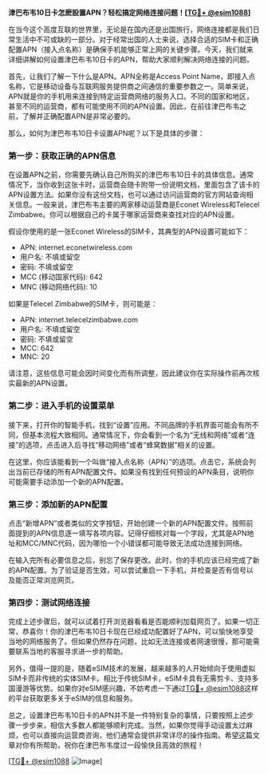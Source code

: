 **津巴布韦10日卡怎麽設置APN？轻松搞定网络连接问题！[[TG💪+ @esim1088](https://t.me/s/esim1088)]**

在当今这个高度互联的世界里，无论是在国内还是出国旅行，网络连接都是我们日常生活中不可或缺的一部分。对于经常出国的人士来说，选择合适的SIM卡和正确配置APN（接入点名称）是确保手机能够正常上网的关键步骤。今天，我们就来详细讲解如何设置津巴布韦10日卡的APN，帮助大家顺利解决网络连接的问题。

首先，让我们了解一下什么是APN。APN全称是Access Point Name，即接入点名称，它是移动设备与互联网服务提供商之间通信的重要参数之一。简单来说，APN就是你的手机用来连接到特定运营商网络的服务入口。不同的国家和地区，甚至不同的运营商，都有可能使用不同的APN设置。因此，在前往津巴布韦之前，了解并正确配置APN是非常必要的。

那么，如何为津巴布韦10日卡设置APN呢？以下是具体的步骤：

### 第一步：获取正确的APN信息

在设置APN之前，你需要先确认自己所购买的津巴布韦10日卡的具体信息。通常情况下，当你收到这张卡时，运营商会随卡附带一份说明文档，里面包含了该卡的APN设置方法。如果你没有这份文档，也可以通过访问运营商的官方网站查询相关信息。一般来说，津巴布韦主要的两家移动运营商是Econet Wireless和Telecel Zimbabwe。你可以根据自己的卡属于哪家运营商来查找对应的APN设置。

假设你使用的是一张Econet Wireless的SIM卡，其典型的APN设置可能如下：
- APN: internet.econetwireless.com
- 用户名: 不填或留空
- 密码: 不填或留空
- MCC (移动国家代码): 642
- MNC (移动网络代码): 10

如果是Telecel Zimbabwe的SIM卡，则可能是：
- APN: internet.telecelzimbabwe.com
- 用户名: 不填或留空
- 密码: 不填或留空
- MCC: 642
- MNC: 20

请注意，这些信息可能会因时间变化而有所调整，因此建议你在实际操作前再次核实最新的APN设置。

### 第二步：进入手机的设置菜单

接下来，打开你的智能手机，找到“设置”应用。不同品牌的手机界面可能会有所不同，但基本流程大致相同。通常情况下，你会看到一个名为“无线和网络”或者“连接”的选项，点击进入后寻找“移动网络”或者“蜂窝数据”相关的设置。

在这里，你应该能看到一个叫做“接入点名称（APN）”的选项。点击它，系统会列出当前已存储的所有APN配置文件。如果没有找到任何预设的APN条目，说明你可能需要手动添加一个新的APN配置。

### 第三步：添加新的APN配置

点击“新增APN”或者类似的文字按钮，开始创建一个新的APN配置文件。按照前面提到的APN信息逐一填写各项内容。记得仔细核对每一个字段，尤其是APN地址和MCC/MNC代码，因为哪怕一个小错误都可能导致无法成功连接到网络。

在输入完所有必要信息之后，别忘了保存更改。此时，你的手机应该已经完成了新的APN配置。为了验证是否生效，可以尝试重启一下手机，并检查是否有信号以及能否正常浏览网页。

### 第四步：测试网络连接

完成上述步骤后，就可以试着打开浏览器看看是否能顺利加载网页了。如果一切正常，恭喜你！你的津巴布韦10日卡现在已经成功配置好了APN，可以愉快地享受当地的网络服务了。但如果仍然存在问题，比如无法连接或者网速很慢，那可能需要联系当地的客服寻求进一步的帮助。

另外，值得一提的是，随着eSIM技术的发展，越来越多的人开始倾向于使用虚拟SIM卡而非传统的实体SIM卡。相比于传统SIM卡，eSIM卡具有无需剪卡、支持多国漫游等优势。如果你对eSIM感兴趣，不妨考虑一下通过[TG💪+ @esim1088](https://t.me/s/esim1088)这样的平台获取更多关于eSIM的信息和服务。

总之，设置津巴布韦10日卡的APN并不是一件特别复杂的事情，只要按照上述步骤一步步来，相信大多数人都能够顺利完成。当然，如果你觉得手动设置太过麻烦，也可以直接向运营商咨询，他们通常会提供非常详尽的操作指南。希望这篇文章对你有所帮助，祝你在津巴布韦度过一段愉快且高效的旅程！

[[TG💪+ @esim1088](https://t.me/s/esim1088) ![Image](https://i.postimg.cc/4NQfJmqS/Snipaste-2025-05-13-00-14-12.png)]